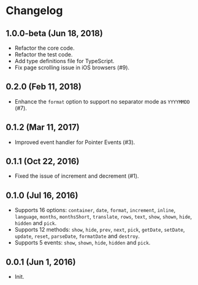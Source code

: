 # Changelog

## 1.0.0-beta (Jun 18, 2018)

- Refactor the core code.
- Refactor the test code.
- Add type definitions file for TypeScript.
- Fix page scrolling issue in iOS browsers (#9).

## 0.2.0 (Feb 11, 2018)

- Enhance the `format` option to support no separator mode as `YYYYMMDD` (#7).

## 0.1.2 (Mar 11, 2017)

- Improved event handler for Pointer Events (#3).

## 0.1.1 (Oct 22, 2016)

- Fixed the issue of increment and decrement (#1).

## 0.1.0 (Jul 16, 2016)

- Supports 16 options: `container`, `date`, `format`, `increment`, `inline`, `language`, `months`, `monthsShort`, `translate`, `rows`, `text`, `show`, `shown`, `hide`, `hidden` and `pick`.
- Supports 12 methods: `show`, `hide`, `prev`, `next`, `pick`, `getDate`, `setDate`, `update`, `reset`, `parseDate`, `formatDate` and `destroy`.
- Supports 5 events: `show`, `shown`, `hide`, `hidden` and `pick`.

## 0.0.1 (Jun 1, 2016)

- Init.

